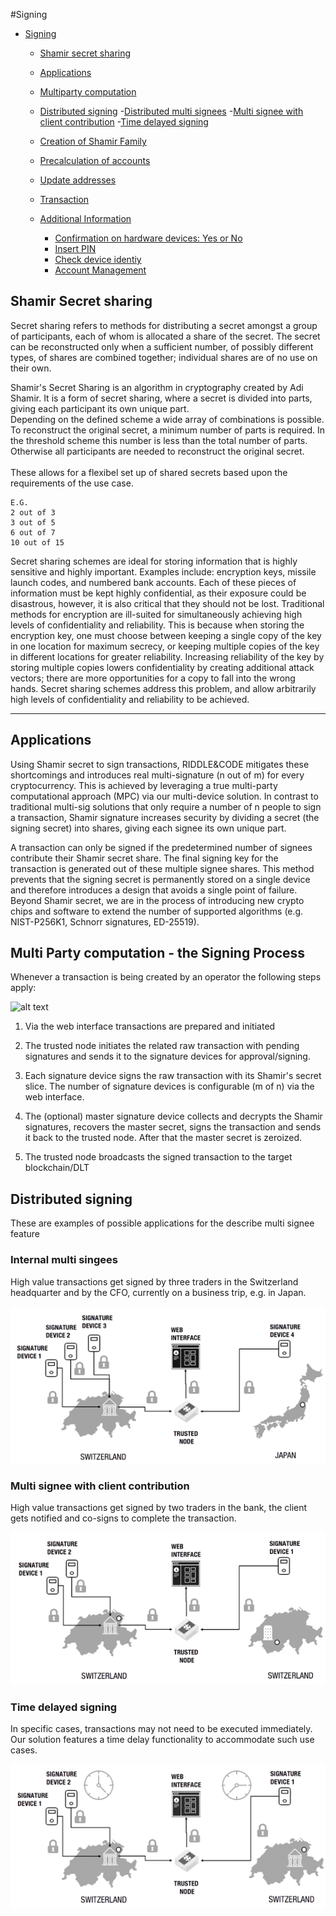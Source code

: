 #Signing 

- [Signing](#signing)
  - [Shamir secret sharing](#shamir)
  - [Applications](#applications)
  - [Multiparty computation](#multi-pary-computation)
  - [Distributed signing](#distributed-signing)
  	-[Distributed multi signees](#distributed-signing)
  	-[Multi signee with client contribution](#distributed-signing)
  	-[Time delayed signing](#Time-delayed-signing)

  - [Creation of Shamir Family](#creation-of-shamir-family)
  - [Precalculation of accounts](#precalculation-of-accounts)
  - [Update addresses](#update-addresses)
  - [Transaction](#transaction)
  - [Additional Information](#additional-information)
    - [Confirmation on hardware devices: Yes or No](#confirmation-on-hardware-devices-yes-or-no)
    - [Insert PIN](#insert-pin)
    - [Check device identiy](#check-device-identiy)
    - [Account Management](#account-management)

## Shamir Secret sharing

Secret sharing refers to methods for distributing a secret amongst a group of participants, each of whom is allocated a share of the secret. The secret can be reconstructed only when a sufficient number, of possibly different types, of shares are combined together; individual shares are of no use on their own.

Shamir's Secret Sharing is an algorithm in cryptography created by Adi Shamir. It is a form of secret sharing, where a secret is divided into parts, giving each participant its own unique part.\
Depending on the defined scheme a wide array of combinations is possible. To reconstruct the original secret, a minimum number of parts is required. In the threshold scheme this number is less than the total number of parts. Otherwise all participants are needed to reconstruct the original secret.\
\
These allows for a flexibel set up of shared secrets based upon the requirements of the use case. 
```
E.G.
2 out of 3 
3 out of 5
6 out of 7
10 out of 15 
```
Secret sharing schemes are ideal for storing information that is highly sensitive and highly important. Examples include: encryption keys, missile launch codes, and numbered bank accounts. Each of these pieces of information must be kept highly confidential, as their exposure could be disastrous, however, it is also critical that they should not be lost. Traditional methods for encryption are ill-suited for simultaneously achieving high levels of confidentiality and reliability. This is because when storing the encryption key, one must choose between keeping a single copy of the key in one location for maximum secrecy, or keeping multiple copies of the key in different locations for greater reliability. Increasing reliability of the key by storing multiple copies lowers confidentiality by creating additional attack vectors; there are more opportunities for a copy to fall into the wrong hands. Secret sharing schemes address this problem, and allow arbitrarily high levels of confidentiality and reliability to be achieved.


---
## Applications
Using Shamir secret to sign transactions, RIDDLE&CODE mitigates these shortcomings and introduces real multi-signature (n out of m) for every cryptocurrency. This is achieved by leveraging a true multi-party computational approach (MPC) via our multi-device solution. In contrast to traditional multi-sig solutions that only require a number of n people to sign a transaction, Shamir signature increases security by dividing a secret (the signing secret) into shares, giving each signee its own unique part. 

A transaction can only be signed if the predetermined number of signees contribute their Shamir secret share. The final signing key for the transaction is generated out of these multiple signee shares. This method prevents that the signing secret is permanently stored on a single device and therefore introduces a design that avoids a single point of failure. Beyond Shamir secret, we are in the process of introducing new crypto chips and software to extend the number of supported algorithms (e.g. NIST-P256K1, Schnorr signatures, ED-25519).


## Multi Party computation - the Signing Process

Whenever a transaction is being created by an operator the following steps apply: 

![alt text](https://github.com/RiddleAndCode/trusted-node-manuals/blob/master/assets/Step%20by%20Step%20Process.png "Signing architecture")

1. Via the web interface transactions are prepared and initiated 

2. The trusted node initiates the related raw transaction with pending signatures and sends it to the signature devices for approval/signing. 

3. Each signature device signs the raw transaction with its Shamir's secret slice. The number of signature devices is configurable (m of n) via the web interface. 

4. The (optional) master signature device collects and decrypts the Shamir signatures, recovers the master secret, signs the transaction and sends it back to the trusted node. After that the master secret is zeroized.

5. The trusted node broadcasts the signed transaction to the target blockchain/DLT


## Distributed signing

These are examples of possible applications for the describe multi signee feature

### Internal multi singees  


High value transactions get signed by three traders in the Switzerland headquarter and by the CFO, currently on a business trip, e.g. in Japan.


![alt text](/assets/internal%20distributed%20signing.png "Distributed signees")


### Multi signee with client contribution 

High value transactions get signed by two traders in the bank, the client gets notified and co-signs to complete the transaction.


![alt text](/assets/Client%20signing.png "Client multi signee")

### Time delayed signing

In specific cases, transactions may not need to be executed immediately. Our solution features a time delay functionality to accommodate such use cases. 


![alt text](/assets/time%20delayed%20signing.png "Time delayed")

